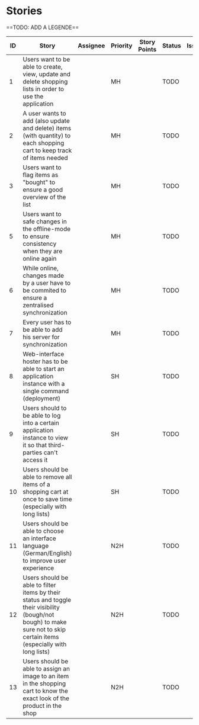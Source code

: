 # Stories

==TODO: ADD A LEGENDE==

| ID   | Story                                                        | Assignee | Priority | Story Points | Status | Issue |
| ---- | ------------------------------------------------------------ | -------- | -------- | ------------ | ------ | ----- |
| 1    | Users want to be able to create, view, update and delete shopping lists in order to use the application |          | MH       |              | TODO   |       |
| 2    | A user wants to add (also update and delete) items (with quantity) to each shopping cart to keep track of items needed |          | MH       |              | TODO   |       |
| 3    | Users want to flag items as "bought" to ensure a good overview of the list |          | MH       |              | TODO   |       |
| 5    | Users want to safe changes in the offline-mode to ensure consistency when they are online again |          | MH       |              | TODO   |       |
| 6    | While online, changes made by a user have to be commited to ensure a zentralised synchronization |          | MH       |              | TODO   |       |
| 7    | Every user has to be able to add his server for synchronization |          | MH       |              | TODO   |       |
| 8    | Web-interface hoster has to be able to start an application instance with a single command (deployment) |          | SH     |              | TODO   |       |
| 9    | Users should to be able to log into a certain application instance to view it so that third-parties can't access it |          | SH       |              | TODO   |       |
| 10   | Users should be able to remove all items of a shopping cart at once to save time (especially with long lists) |          | SH       |              | TODO   |       |
| 11   | Users should be able to choose an interface language (German/English) to improve user experience |          | N2H      |              | TODO   |       |
| 12   | Users should be able to filter items by their status and toggle their visibility (bough/not bough) to make sure not to skip certain items (especially with long lists) |          | N2H      |              | TODO   |       |
| 13   | Users should be able to assign an image to an item in the shopping cart to know the exact look of the product in the shop |          | N2H      |              | TODO   |       |
